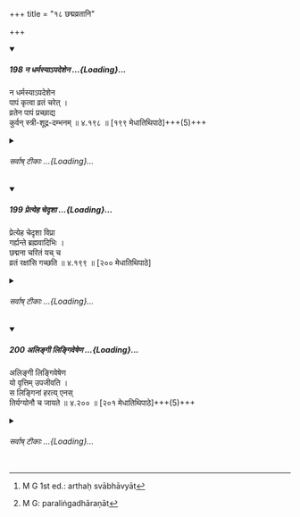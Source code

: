 +++
title = "१८ छद्मव्रतानि"

+++

<div class="js_include" includetitle="true" newlevelforh1="5" unfilled url="/kalpAntaram/smRtiH/manuH/vishvAsa-prastutiH/04/198_na_dharmasyA-padeshena.md">
<details open><summary><h5>198 न धर्मस्याऽपदेशेन ...{Loading}...</h5></summary>


न धर्मस्याऽपदेशेन  
पापं कृत्वा व्रतं चरेत् ।  
व्रतेन पापं प्रच्छाद्य  
कुर्वन् स्त्री-शूद्र-दम्भनम्  ॥ ४.१९८ ॥ [१९९ मेधातिथिपाठे]+++(5)+++  
</details>
</div>
<div class="js_include collapsed" newlevelforh1="6" title="सर्वाष् टीकाः" unfilled url="/kalpAntaram/smRtiH/manuH/sarvASh_TIkAH/04/198_na_dharmasyA-padeshena.md">
<details><summary><h6>सर्वाष् टीकाः ...{Loading}...</h6></summary>
<details><summary>गङ्गानथ-मूलानुवादः</summary>

Having committed a sin, he shall not perform penance un der the pretext of doing a righteous act,—deceiving women and Śūdras by thus covering his sin by a penance.—(198)
</details>
<details><summary>मेधातिथिः</summary>

**पापं क्र्त्वा व्रतं** प्रायश्चित्तं न कुर्यात्, **धर्मस्यापदेशेन** धर्मम् अपदिश्य लोके ख्यापयति- "धर्मार्थम् अहं व्रतं करोमि, न मे प्रायश्चित्तनिमित्तम् अस्ति" इति परमार्थतस् तु प्रायश्चित्तार्थम् एव करोति । एवं न कर्तव्यम् । **पापं प्रच्छाद्या**पह्नुत्य तेन व्रतेन **स्त्रीशूद्रदम्भनं** न कुर्यात् । प्रकटं प्रायश्चित्तं कर्तव्यम् अन्यत्र रहस्यात् ॥ ४.१९८ ॥
</details>
<details><summary>गङ्गानथ-भाष्यानुवादः</summary>

‘*Having committed a sin, he shall not perform a penance*,’—in the shape
of an expiatory rite;—‘*under the pretext of doing a righteous
act*;’—pretending righteousness, he makes it known among people that he
is doing the penance purely as a religious act., and that there has been
no occasion for his doing it as an expiatory rite; though, in reality,
he is doing it as an expiatory rite. This is what one should not do.

‘*By covering sin*,’—by concealing his sin—one shall not—by means of the
said righteous act—seek to deceive ‘*women and Śūdras*.’

The meaning is that, when one has to perforin an expiatory rite, one
shall openly perform it as such, except in the case of the Expiatory
Rites distinctly laid down as ‘secret’—(198).
</details>
<details><summary>गङ्गानथ-टिप्पन्यः</summary>

This verse is quoted in *Aparārka*, (p. 1229).
</details>
<details><summary>गङ्गानथ-तुल्य-वाक्यानि</summary>

**(verses 4.195-199)  
**

See Comparative notes for [Verse
4.195].
</details>
<details><summary>Bühler</summary>

198	When he has committed a sin, let him not perform a penance under the pretence (that the act is intended to gain) spiritual merit, (thus) hiding his sin under (the pretext of) a vow and deceiving women and Sudras.
</details>
</details>
</div>
<div class="js_include" includetitle="true" newlevelforh1="5" unfilled url="/kalpAntaram/smRtiH/manuH/vishvAsa-prastutiH/04/199_pretyeha_chedRshA.md">
<details open><summary><h5>199 प्रेत्येह चेदृशा ...{Loading}...</h5></summary>


प्रेत्येह चेदृशा विप्रा  
गर्ह्यन्ते ब्रह्मवादिभिः ।  
छद्मना चरितं यच् च  
व्रतं रक्षांसि गच्छति  ॥ ४.१९९ ॥ [२०० मेधातिथिपाठे]  
</details>
</div>
<div class="js_include collapsed" newlevelforh1="6" title="सर्वाष् टीकाः" unfilled url="/kalpAntaram/smRtiH/manuH/sarvASh_TIkAH/04/199_pretyeha_chedRshA.md">
<details><summary><h6>सर्वाष् टीकाः ...{Loading}...</h6></summary>
<details><summary>गङ्गानथ-मूलानुवादः</summary>

Such Brāhmaṇas are condemned after death, and also here (in this life) by the expounders of the Veda; and penance done under a false pretence goes to the evil spirits.—(199)
</details>
<details><summary>मेधातिथिः</summary>

इह पदार्थस्वाभाव्येनान्योद्देशेनापि कृतं यत् फलं ततो भवत्य् एव । तथा हि गुरुनियोगे प्रवृत्तो धर्मोद्देशेन गुरुवचनं करोमीति न कामहेतोः । अर्थस्वाभाव्यात्[^२५५] तु कामं प्रतिजनयति । 


[^२५५]:
     M G 1st ed.: arthaḥ svābhāvyāt

- एवं कश्चिन् मन्यते- "व्रतानि पापापनोदार्थानि । तानि अन्योद्देशेनापि क्रियमाणानि न स्वभावं जहति । एवम् एतन् मम प्रायश्चित्तम् उभयार्थं भविष्यति । लोके तपस्वीति ख्यातो भविष्यामि । पापं चपनोत्स्यते" । तस्यैवं बुद्धिमतो निवृत्त्यर्थम् इदम् आरभ्यते । 

- तदैतद् **व्रतं छद्मना चरितम्** अनुष्ठितं **रक्षांसि गच्छति** निष्फलं भवति न पापम् अपनुदतीत्य् अर्थः । न केवलं कार्याकरणं भवति याद्वद् **ईदृशा विप्रा** व्रतचारिणो **गर्ह्यन्ते** निन्द्यन्ते **ब्रह्मवादिभिः** वेदप्रमाणज्ञैः शिष्टैः ॥ ४.१९९ ॥
</details>
<details><summary>गङ्गानथ-भाष्यानुवादः</summary>

The nature of things is such that, even though an act may be done with a
view to a certain end, yet its other results also accrue to him. For
instance, when one is intent upon obeying one’s Teacher, it is with a
view to the fulfilment of a religious duty, and not for obtaining
pleasure; and yet, from the very nature of the thing, the act of
obedience brings pleasure.

Some people bold the following opinion:—“Penances serve the purpose of
removing sins; and even though performed with a view to other ends, they
do not renounce their own nature. So that, in the case in question, the
Expiatory Rite would serve both purposes,—I shall become known by the
people as *righteous*, and my sin also shall be removed.”

It is with a view to setting aside such a view that the Author adds the
present verse.

‘*The penance done under a false pretence goes to evil spirits*;’—that
is, it becomes useless, and it does not remove the sin.

It is not only that his purpose is not accomplished, in fact, such
Brāhmaṇas—those performing penances under false pretences—‘*are
condemned*’—reprehended—‘*by the expounders of the Veda*;’ *i.e*., by
the cultured people, who know the authority of the Veda.—(199).
</details>
<details><summary>गङ्गानथ-तुल्य-वाक्यानि</summary>

**(verses 4.195-199)  
**

See Comparative notes for [Verse
4.195].
</details>
<details><summary>Bühler</summary>

199	Such Brahmanas are reprehended after death and in this (life) by those who expound the Veda, and a vow, performed under a false pretence, goes to the Rakshasas.
</details>
</details>
</div>
<div class="js_include" includetitle="true" newlevelforh1="5" unfilled url="/kalpAntaram/smRtiH/manuH/vishvAsa-prastutiH/04/200_alingI_lingiveSheNa.md">
<details open><summary><h5>200 अलिङ्गी लिङ्गिवेषेण ...{Loading}...</h5></summary>


अलिङ्गी लिङ्गिवेषेण  
यो वृत्तिम् उपजीवति ।  
स लिङ्गिनां हरत्य् एनस्  
तिर्यग्योनौ च जायते  ॥ ४.२०० ॥ [२०१ मेधातिथिपाठे]+++(5)+++  
</details>
</div>
<div class="js_include collapsed" newlevelforh1="6" title="सर्वाष् टीकाः" unfilled url="/kalpAntaram/smRtiH/manuH/sarvASh_TIkAH/04/200_alingI_lingiveSheNa.md">
<details><summary><h6>सर्वाष् टीकाः ...{Loading}...</h6></summary>
<details><summary>गङ्गानथ-मूलानुवादः</summary>

One who, though not entitled to the wearing of a certain badge, gains one’s living by wearing that badge, takes off the sins of persons entitled to that badge, and is born in the womb of a lower animal.—(200)
</details>
<details><summary>मेधातिथिः</summary>

प्रत्याश्रमं लिङ्गधरणम् । यथा ब्रह्मचारिणो मेखलादिधारणं गृहस्थस्य वैणवदण्डकुण्डलकमण्डल्वादि वानप्रस्थस्य चर्मचीरजटादि परिव्राजकस्य कषायवसनदण्डादि । एतेन वेषेणानाश्रमी यो भिक्षाहेतोर् लोके चरति **वृत्तिम् उपजीवति स लिङ्गिनाम् एनः** पापं **हरति** आनृण्यं तर्पयति । **तिर्यग्योनौ** तिरश्चां श्वशृगालादीनां योनौ **जायते** । 

- न चात्रैतद् आशङ्कनीयं लिङ्गिनां यत् पापं तत् तेभ्यो ऽपसृत्य तस्मिन् संचरतीत्य् असंभाव्यम् । अकर्तव्यता परलिङ्गधारणस्य[^२५६] प्रतीयते । अश्रुते ऽपि प्रतिषेधे निन्दार्थवादाद् एव तदवगतिः ॥ ४.२०० ॥


[^२५६]:
     M G: paraliṅgadhāraṇāt
</details>
<details><summary>गङ्गानथ-भाष्यानुवादः</summary>

There is a distinctive badge connected with each of the life-stages. For
the Student there is the wearing of the girdle-zone, etc.; for the
Householder, there is the wearing of the bamboo-stick, the ear-ring, the
water-pot, and so forth; and for the Wandering Recluse, the wearing of
the reddish-brown garment, the rod, and so forth.

How, if a Householder makes a living—by wearing one of of these badges,
with a view to obtaining alms,—‘*he takes of the sins of persons
entitled to that badge*;’—helps them to become free from their debts;
and ‘*is born in the womb of a lower animal*,’ such as the jackal and
the like.

In this connection, the difficulty should not be raised that it is not
possible for the sins committed by the persons entitled to the badge to
move away from them to go over to the pretender.

Because all that is meant by the text is that one should not wear the
badge of other persons. Even though no direct prohibition is laid down,
yet we deduce the said impropriety from the deprecatory statement
contained in the verse.—(200)
</details>
<details><summary>गङ्गानथ-टिप्पन्यः</summary>

*Viṣṇu* (93.13).—\[Same as Manu, but reading ‘*prajāyate*’ for ‘*ca
jāyate*.’\]
</details>
<details><summary>Bühler</summary>

200	He who, without being a student, gains his livelihood by (wearing) the dress of a student, takes upon himself the guilt of (all) students and is born again in the womb of an animal.
</details>
</details>
</div>
